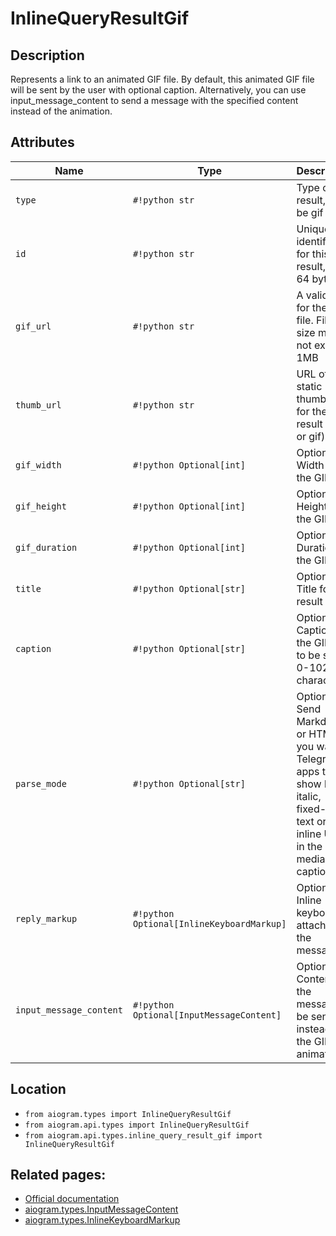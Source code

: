 # InlineQueryResultGif

## Description

Represents a link to an animated GIF file. By default, this animated GIF file will be sent by the user with optional caption. Alternatively, you can use input_message_content to send a message with the specified content instead of the animation.


## Attributes

| Name | Type | Description |
| - | - | - |
| `type` | `#!python str` | Type of the result, must be gif |
| `id` | `#!python str` | Unique identifier for this result, 1-64 bytes |
| `gif_url` | `#!python str` | A valid URL for the GIF file. File size must not exceed 1MB |
| `thumb_url` | `#!python str` | URL of the static thumbnail for the result (jpeg or gif) |
| `gif_width` | `#!python Optional[int]` | Optional. Width of the GIF |
| `gif_height` | `#!python Optional[int]` | Optional. Height of the GIF |
| `gif_duration` | `#!python Optional[int]` | Optional. Duration of the GIF |
| `title` | `#!python Optional[str]` | Optional. Title for the result |
| `caption` | `#!python Optional[str]` | Optional. Caption of the GIF file to be sent, 0-1024 characters |
| `parse_mode` | `#!python Optional[str]` | Optional. Send Markdown or HTML, if you want Telegram apps to show bold, italic, fixed-width text or inline URLs in the media caption. |
| `reply_markup` | `#!python Optional[InlineKeyboardMarkup]` | Optional. Inline keyboard attached to the message |
| `input_message_content` | `#!python Optional[InputMessageContent]` | Optional. Content of the message to be sent instead of the GIF animation |



## Location

- `from aiogram.types import InlineQueryResultGif`
- `from aiogram.api.types import InlineQueryResultGif`
- `from aiogram.api.types.inline_query_result_gif import InlineQueryResultGif`

## Related pages:

- [Official documentation](https://core.telegram.org/bots/api#inlinequeryresultgif)
- [aiogram.types.InputMessageContent](../types/input_message_content.md)
- [aiogram.types.InlineKeyboardMarkup](../types/inline_keyboard_markup.md)

